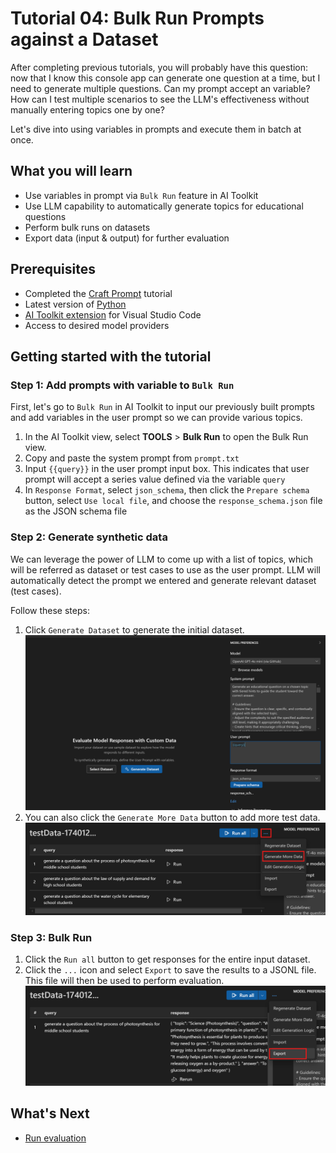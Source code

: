 # Tutorial 04: Bulk Run Prompts against a Dataset

After completing previous tutorials, you will probably have this question: now that I know this console app can generate one question at a time, but I need to generate multiple questions. Can my prompt accept an variable? How can I test multiple scenarios to see the LLM's effectiveness without manually entering topics one by one?

Let's dive into using variables in prompts and execute them in batch at once.

## What you will learn
- Use variables in prompt via `Bulk Run` feature in AI Toolkit
- Use LLM capability to automatically generate topics for educational questions
- Perform bulk runs on datasets
- Export data (input & output) for further evaluation


## Prerequisites
- Completed the [Craft Prompt](../01_craft_prompt/README.md) tutorial
- Latest version of [Python](https://www.python.org/downloads/)
- [AI Toolkit extension](https://code.visualstudio.com/docs/intelligentapps/overview#_install-and-setup) for Visual Studio Code
- Access to desired model providers

## Getting started with the tutorial
### Step 1: Add prompts with variable to `Bulk Run`
First, let's go to `Bulk Run` in AI Toolkit to input our previously built prompts and add variables in the user prompt so we can provide various topics.

1. In the AI Toolkit view, select **TOOLS** > **Bulk Run** to open the Bulk Run view.
2. Copy and paste the system prompt from `prompt.txt`
3. Input `{{query}}` in the user prompt input box. This indicates that user prompt will accept a series value defined via the variable `query`
4. In `Response Format`, select `json_schema`, then click the `Prepare schema` button, select `Use local file`, and choose the `response_schema.json` file as the JSON schema file

### Step 2: Generate synthetic data
We can leverage the power of LLM to come up with a list of topics, which will be referred as dataset or test cases to use as the user prompt. LLM will automatically detect the prompt we entered and generate relevant dataset (test cases). 

Follow these steps:
1. Click `Generate Dataset` to generate the initial dataset.
![generate dataset](./images/bulk-run.png)
4. You can also click the `Generate More Data` button to add more test data.
![generate more](./images/generate-more.png)

### Step 3: Bulk Run
1. Click the `Run all` button to get responses for the entire input dataset.
2. Click the `...` icon and select `Export` to save the results to a JSONL file. This file will then be used to perform evaluation.
![export](./images/export.png)

## What's Next
- [Run evaluation](../05_evaluate_prompt/README.md)